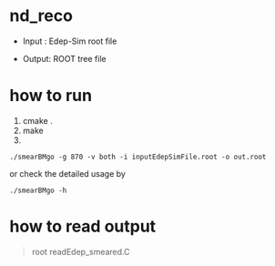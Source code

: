 # nd_reco

* Input : Edep-Sim root file

* Output: ROOT tree file

# how to run

1. cmake .
2. make
3.
```
./smearBMgo -g 870 -v both -i inputEdepSimFile.root -o out.root
```
or check the detailed usage by
```
./smearBMgo -h
```
# how to read output

> root readEdep_smeared.C
